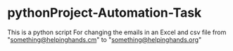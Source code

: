 # pythonProject-Automation-Task
This is a python script For changing the emails in an Excel and csv file from "something@helpinghands.cm" to "something@helpinghands.org"  